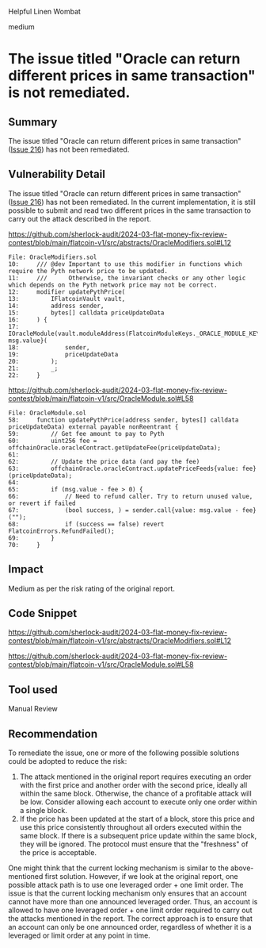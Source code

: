 Helpful Linen Wombat

medium

# The issue titled "Oracle can return different prices in same transaction" is not remediated.

## Summary

The issue titled "Oracle can return different prices in same transaction" ([Issue 216](https://github.com/sherlock-audit/2023-12-flatmoney-judging/issues/216)) has not been remediated.

## Vulnerability Detail

The issue titled "Oracle can return different prices in same transaction" ([Issue 216](https://github.com/sherlock-audit/2023-12-flatmoney-judging/issues/216)) has not been remediated. In the current implementation, it is still possible to submit and read two different prices in the same transaction to carry out the attack described in the report.

https://github.com/sherlock-audit/2024-03-flat-money-fix-review-contest/blob/main/flatcoin-v1/src/abstracts/OracleModifiers.sol#L12

```solidity
File: OracleModifiers.sol
10:     /// @dev Important to use this modifier in functions which require the Pyth network price to be updated.
11:     ///      Otherwise, the invariant checks or any other logic which depends on the Pyth network price may not be correct.
12:     modifier updatePythPrice(
13:         IFlatcoinVault vault,
14:         address sender,
15:         bytes[] calldata priceUpdateData
16:     ) {
17:         IOracleModule(vault.moduleAddress(FlatcoinModuleKeys._ORACLE_MODULE_KEY)).updatePythPrice{value: msg.value}(
18:             sender,
19:             priceUpdateData
20:         );
21:         _;
22:     }
```
https://github.com/sherlock-audit/2024-03-flat-money-fix-review-contest/blob/main/flatcoin-v1/src/OracleModule.sol#L58
```solidity
File: OracleModule.sol
58:     function updatePythPrice(address sender, bytes[] calldata priceUpdateData) external payable nonReentrant {
59:         // Get fee amount to pay to Pyth
60:         uint256 fee = offchainOracle.oracleContract.getUpdateFee(priceUpdateData);
61: 
62:         // Update the price data (and pay the fee)
63:         offchainOracle.oracleContract.updatePriceFeeds{value: fee}(priceUpdateData);
64: 
65:         if (msg.value - fee > 0) {
66:             // Need to refund caller. Try to return unused value, or revert if failed
67:             (bool success, ) = sender.call{value: msg.value - fee}("");
68:             if (success == false) revert FlatcoinErrors.RefundFailed();
69:         }
70:     }
```

## Impact

Medium as per the risk rating of the original report.

## Code Snippet

https://github.com/sherlock-audit/2024-03-flat-money-fix-review-contest/blob/main/flatcoin-v1/src/abstracts/OracleModifiers.sol#L12

https://github.com/sherlock-audit/2024-03-flat-money-fix-review-contest/blob/main/flatcoin-v1/src/OracleModule.sol#L58

## Tool used

Manual Review

## Recommendation

To remediate the issue, one or more of the following possible solutions could be adopted to reduce the risk:

1) The attack mentioned in the original report requires executing an order with the first price and another order with the second price, ideally all within the same block. Otherwise, the chance of a profitable attack will be low. Consider allowing each account to execute only one order within a single block.
2) If the price has been updated at the start of a block, store this price and use this price consistently throughout all orders executed within the same block. If there is a subsequent price update within the same block, they will be ignored. The protocol must ensure that the "freshness" of the price is acceptable.

One might think that the current locking mechanism is similar to the above-mentioned first solution. However, if we look at the original report, one possible attack path is to use one leveraged order + one limit order. The issue is that the current locking mechanism only ensures that an account cannot have more than one announced leveraged order. Thus, an account is allowed to have one leveraged order + one limit order required to carry out the attacks mentioned in the report. The correct approach is to ensure that an account can only be one announced order, regardless of whether it is a leveraged or limit order at any point in time.